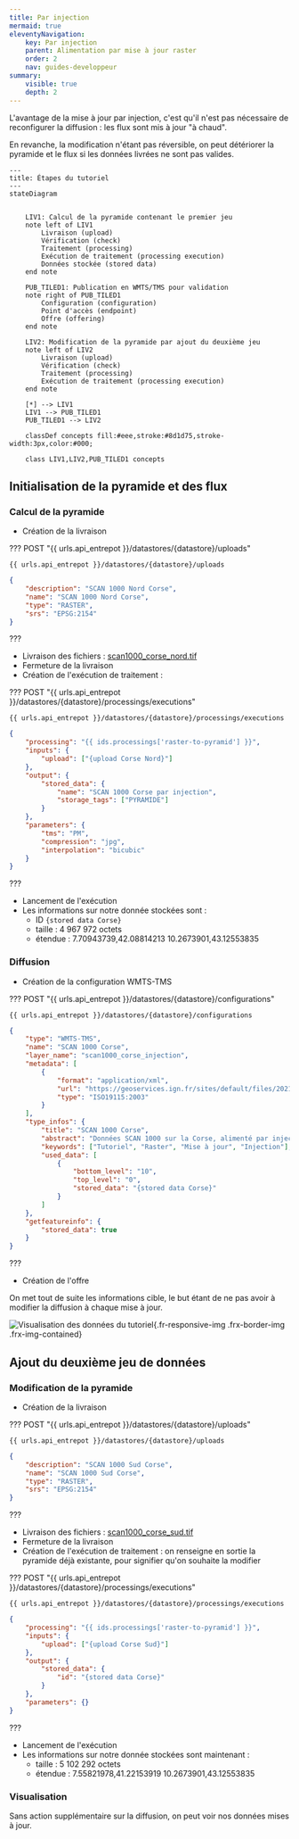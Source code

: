 ```yaml
---
title: Par injection
mermaid: true
eleventyNavigation:
    key: Par injection
    parent: Alimentation par mise à jour raster
    order: 2
    nav: guides-developpeur
summary:
    visible: true
    depth: 2
---
```


L'avantage de la mise à jour par injection, c'est qu'il n'est pas nécessaire de reconfigurer la diffusion : les flux sont mis à jour "à chaud".

En revanche, la modification n'étant pas réversible, on peut détériorer la pyramide et le flux si les données livrées ne sont pas valides.

```mermaid
---
title: Étapes du tutoriel
---
stateDiagram


    LIV1: Calcul de la pyramide contenant le premier jeu
    note left of LIV1
        Livraison (upload)
        Vérification (check)
        Traitement (processing)
        Exécution de traitement (processing execution)
        Données stockée (stored data)
    end note

    PUB_TILED1: Publication en WMTS/TMS pour validation
    note right of PUB_TILED1
        Configuration (configuration)
        Point d'accès (endpoint)
        Offre (offering)
    end note

    LIV2: Modification de la pyramide par ajout du deuxième jeu
    note left of LIV2
        Livraison (upload)
        Vérification (check)
        Traitement (processing)
        Exécution de traitement (processing execution)
    end note

    [*] --> LIV1
    LIV1 --> PUB_TILED1
    PUB_TILED1 --> LIV2

    classDef concepts fill:#eee,stroke:#8d1d75,stroke-width:3px,color:#000;

    class LIV1,LIV2,PUB_TILED1 concepts
```

## Initialisation de la pyramide et des flux

### Calcul de la pyramide

- Création de la livraison

??? POST "{{ urls.api_entrepot }}/datastores/{datastore}/uploads"

```title="Contenu"
{{ urls.api_entrepot }}/datastores/{datastore}/uploads
```

```json
{
    "description": "SCAN 1000 Nord Corse",
    "name": "SCAN 1000 Nord Corse",
    "type": "RASTER",
    "srs": "EPSG:2154"
}
```

???
<br>

- Livraison des fichiers : [scan1000_corse_nord.tif](/data/tutoriels/raster/alimentation-maj/scan1000_corse_nord.tif)
- Fermeture de la livraison
- Création de l'exécution de traitement :

??? POST "{{ urls.api_entrepot }}/datastores/{datastore}/processings/executions"

```title="Contenu"
{{ urls.api_entrepot }}/datastores/{datastore}/processings/executions
```

```json
{
    "processing": "{{ ids.processings['raster-to-pyramid'] }}",
    "inputs": {
        "upload": ["{upload Corse Nord}"]
    },
    "output": {
        "stored_data": {
            "name": "SCAN 1000 Corse par injection",
            "storage_tags": ["PYRAMIDE"]
        }
    },
    "parameters": {
        "tms": "PM",
        "compression": "jpg",
        "interpolation": "bicubic"
    }
}
```

???
<br>

- Lancement de l'exécution
- Les informations sur notre donnée stockées sont :
    - ID `{stored data Corse}`
    - taille : 4 967 972 octets
    - étendue : 7.70943739,42.08814213 10.2673901,43.12553835

### Diffusion

- Création de la configuration WMTS-TMS

??? POST "{{ urls.api_entrepot }}/datastores/{datastore}/configurations"

```title="Contenu"
{{ urls.api_entrepot }}/datastores/{datastore}/configurations
```

```json
{
    "type": "WMTS-TMS",
    "name": "SCAN 1000 Corse",
    "layer_name": "scan1000_corse_injection",
    "metadata": [
        {
            "format": "application/xml",
            "url": "https://geoservices.ign.fr/sites/default/files/2021-07/IGNF_SCAN1000r_2-1.xml",
            "type": "ISO19115:2003"
        }
    ],
    "type_infos": {
        "title": "SCAN 1000 Corse",
        "abstract": "Données SCAN 1000 sur la Corse, alimenté par injection",
        "keywords": ["Tutoriel", "Raster", "Mise à jour", "Injection"],
        "used_data": [
            {
                "bottom_level": "10",
                "top_level": "0",
                "stored_data": "{stored data Corse}"
            }
        ]
    },
    "getfeatureinfo": {
        "stored_data": true
    }
}
```

???
<br>

- Création de l'offre

On met tout de suite les informations cible, le but étant de ne pas avoir à modifier la diffusion à chaque mise à jour.

![Visualisation des données du tutoriel](/img/guides-developpeur/raster/alimentation-maj/wmts_rastermaj_nord.png){.fr-responsive-img .frx-border-img .frx-img-contained}

## Ajout du deuxième jeu de données

### Modification de la pyramide

- Création de la livraison

??? POST "{{ urls.api_entrepot }}/datastores/{datastore}/uploads"

```title="Contenu"
{{ urls.api_entrepot }}/datastores/{datastore}/uploads
```

```json
{
    "description": "SCAN 1000 Sud Corse",
    "name": "SCAN 1000 Sud Corse",
    "type": "RASTER",
    "srs": "EPSG:2154"
}
```

???
<br>

- Livraison des fichiers : [scan1000_corse_sud.tif](/data/tutoriels/raster/alimentation-maj/scan1000_corse_sud.tif)
- Fermeture de la livraison
- Création de l'exécution de traitement : on renseigne en sortie la pyramide déjà existante, pour signifier qu'on souhaite la modifier

??? POST "{{ urls.api_entrepot }}/datastores/{datastore}/processings/executions"

```title="Contenu"
{{ urls.api_entrepot }}/datastores/{datastore}/processings/executions
```

```json
{
    "processing": "{{ ids.processings['raster-to-pyramid'] }}",
    "inputs": {
        "upload": ["{upload Corse Sud}"]
    },
    "output": {
        "stored_data": {
            "id": "{stored data Corse}"
        }
    },
    "parameters": {}
}
```

???
<br>

- Lancement de l'exécution
- Les informations sur notre donnée stockées sont maintenant :
    - taille : 5 102 292 octets
    - étendue : 7.55821978,41.22153919 10.2673901,43.12553835

### Visualisation

Sans action supplémentaire sur la diffusion, on peut voir nos données mises à jour.
